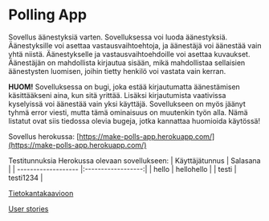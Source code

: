 # Polling App

Sovellus äänestyksiä varten. Sovelluksessa voi luoda äänestyksiä. Äänestyksille 
voi asettaa vastausvaihtoehtoja, ja äänestäjä voi äänestää vain yhtä niistä. 
Äänestykselle ja vastausvaihtoehdoille voi asettaa kuvaukset. Äänestäjän 
on mahdollista kirjautua sisään, mikä mahdollistaa sellaisien äänestysten 
luomisen, joihin tietty henkilö voi vastata vain kerran.

**HUOM!** Sovelluksessa on bugi, joka estää kirjautumatta äänestämisen käsittääkseni aina, kun sitä yrittää. Lisäksi kirjautumista vaativissa kyselyissä voi äänestää vain yksi käyttäjä. Sovellukseen on myös jäänyt tyhmä error viesti, mutta tämä ominaisuus on muutenkin työn alla. Nämä listatut ovat siis tiedossa olevia bugeja, jotka kannattaa huomioida käytössä!

Sovellus herokussa: [https://make-polls-app.herokuapp.com/](https://make-polls-app.herokuapp.com/)

Testitunnuksia Herokussa olevaan sovellukseen:
| Käyttäjätunnus      | Salasana           |
| ------------------- |:------------------:| 
| hello               | hellohello         |
| testi               | testi1234          |

[Tietokantakaavioon](/documentation/Tietokantakaavio.png)

[User stories](/documentation/UserStories.md)
